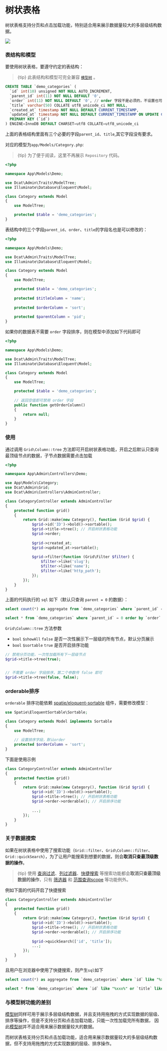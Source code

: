 # 树状表格

树状表格支持分页和点击加载功能，特别适合用来展示数据量较大的多层级结构数据。

<a href="http://103.39.211.179:8080/admin/tree" target="_blank">
    <img class="img img-full" src="{{public}}/assets/img/screenshots/grid-tree.png">
</a>

### 表结构和模型
要使用树状表格，要遵守约定的表结构：

> {tip} 此表结构和模型可完全兼容 <code>[模型树](model-tree.md)</code> 。

```sql
CREATE TABLE `demo_categories` (
  `id` int(10) unsigned NOT NULL AUTO_INCREMENT,
  `parent_id` int(11) NOT NULL DEFAULT '0',
  `order` int(11) NOT NULL DEFAULT '0', // order 字段不是必须的，不设置也可以
  `title` varchar(50) COLLATE utf8_unicode_ci NOT NULL,
  `created_at` timestamp NOT NULL DEFAULT CURRENT_TIMESTAMP,
  `updated_at` timestamp NOT NULL DEFAULT CURRENT_TIMESTAMP ON UPDATE CURRENT_TIMESTAMP,
  PRIMARY KEY (`id`)
) ENGINE=InnoDB DEFAULT CHARSET=utf8 COLLATE=utf8_unicode_ci
```
上面的表格结构里面有三个必要的字段`parent_id`、`title`,其它字段没有要求。

对应的模型为`app/Models/Category.php`:

> {tip} 为了便于阅读，这里不再展示 `Repository` 代码。

```php
<?php

namespace App\Models\Demo;

use Dcat\Admin\Traits\ModelTree;
use Illuminate\Database\Eloquent\Model;

class Category extends Model
{
    use ModelTree;

    protected $table = 'demo_categories';
}
```
表结构中的三个字段`parent_id`、`order`、`title`的字段名也是可以修改的：
```php
<?php

namespace App\Models\Demo;

use Dcat\Admin\Traits\ModelTree;
use Illuminate\Database\Eloquent\Model;

class Category extends Model
{
    use ModelTree;

    protected $table = 'demo_categories';
    
    protected $titleColumn = 'name';
    
    protected $orderColumn = 'sort';
    
    protected $parentColumn = 'pid';
}
```

如果你的数据表不需要 `order` 字段排序，则在模型中添加如下代码即可
```php
<?php

namespace App\Models\Demo;

use Dcat\Admin\Traits\ModelTree;
use Illuminate\Database\Eloquent\Model;

class Category extends Model
{
    use ModelTree;

    protected $table = 'demo_categories';
    
    // 返回空值即可禁用 order 字段
    public function getOrderColumn()
    {
        return null;
    }
}
```


### 使用

通过调用 `Grid\Column::tree` 方法即可开启树状表格功能，开启之后默认只查询最顶级节点的数据，子节点数据需要点击加载

```php
<?php

namespace App\Admin\Controllers\Demo;

use App\Models\Category;
use Dcat\Admin\Grid;
use Dcat\Admin\Controllers\AdminController;

class CategoryController extends AdminController
{
    protected function grid()
    {
        return Grid::make(new Category(), function (Grid $grid) {
            $grid->id('ID')->bold()->sortable();
            $grid->title->tree(); // 开启树状表格功能 
            $grid->order;
    
            $grid->created_at;
            $grid->updated_at->sortable();
            
            $grid->filter(function (Grid\Filter $filter) {
                $filter->like('slug');
                $filter->like('name');
                $filter->like('http_path');
            });
        });
    }
}
```

上面的代码执行的 `sql` 如下（默认只查询 `parent = 0` 的数据）：
```sql
select count(*) as aggregate from `demo_categories` where `parent_id` = 0

select * from `demo_categories` where `parent_id` = 0 order by `order` asc, `id` asc limit 20 offset 0
```


`Grid\Column::tree` 方法参数

+ `bool` `$showAll`  `false`  是否一次性展示下一层级的所有节点，默认分页展示
+ `bool` `$sortable` `true`   是否开启排序功能

```php
// 禁用分页功能，一次性加载所有下一层级节点
$grid->title->tree(true);


// 不需要 order 字段排序，第二个参数传 false 即可
$grid->title->tree(false, false);
```


### orderable排序

`orderable` 排序功能依赖 <a href="https://github.com/spatie/eloquent-sortable" target="__blank">spatie/eloquent-sortable</a> 组件，需要修改模型：

```php
use Spatie\EloquentSortable\Sortable;

class Category extends Model implements Sortable
{
    use ModelTree;
    
    // 设置排序字段，默认order
    protected $orderColumn = 'sort';
}
```

下面是使用示例

```php
class CategoryController extends AdminController
{
    protected function grid()
    {
        return Grid::make(new Category(), function (Grid $grid) {
            $grid->id('ID')->bold()->sortable();
            $grid->title->tree(); // 开启树状表格功能 
            $grid->order->orderable(); // 开启排序功能
    
            ...;
        });
    }
}
```

### 关于数据搜索

如果在树状表格中使用了搜索功能（`Grid::filter`、`Grid\Column::filter`、`Grid::quickSearch`），为了让用户能搜索到想要的数据，则会<b>取消只查最顶级数据的操作</b>。

> {tip} 使用 [查询过滤](model-grid-filters.md)、[列过滤器](model-grid-column-filter.md)、[快捷搜索](model-grid-quick-search.md) 等搜索功能都会<b>取消只查最顶级数据的操作</b>，只有 [筛选器](model-grid-selector.md) 和 [范围查询scope](model-grid-filters.md#scope) 等功能例外。


例如下面的代码开启了快捷搜索
```php
class CategoryController extends AdminController
{
    protected function grid()
    {
        return Grid::make(new Category(), function (Grid $grid) {
            $grid->id('ID')->bold()->sortable();
            $grid->title->tree(); // 开启树状表格功能 
            $grid->order->orderable(); // 开启排序功能
    
            $grid->quickSearch(['id', 'title']);
            ...;
        });
    }
}
```

且用户在浏览器中使用了快捷搜索，则产生`sql`如下

```sql
select count(*) as aggregate from `demo_categories` where `id` like "%xxx%" or `title` like "%xxx%"

select * from `demo_categories` where `id` like "%xxx%" or `title` like "%xxx%" order by `order` asc, `id` asc limit 20 offset 0
```

### 与模型树功能的差别

[模型树](model-tree.md)同样可用于展示多层级结构数据，并且支持用拖拽的方式实现数据的层级、排序等操作，但是不支持分页和点击加载功能，只能一次性加载完所有数据，
因此[模型树](model-tree.md)并不适合用来展示数据量较大的数据。


而树状表格支持分页和点击加载功能，适合用来展示数据量较大的多层级结构数据，但不支持用拖拽的方式实现数据的层级、排序操作。
